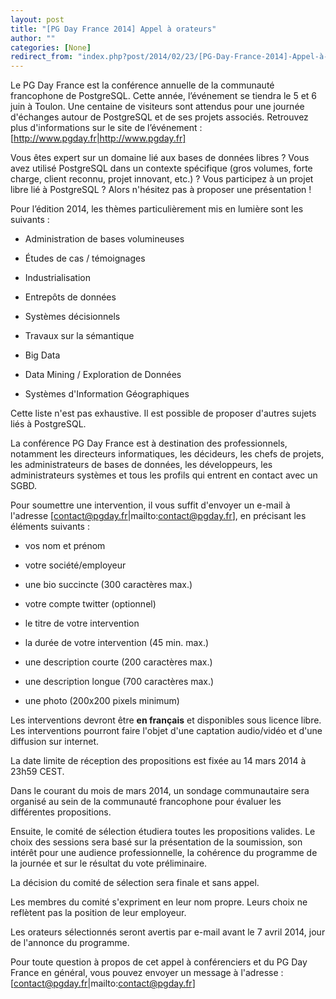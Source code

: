 ```yaml
---
layout: post
title: "[PG Day France 2014] Appel à orateurs"
author: ""
categories: [None]
redirect_from: "index.php?post/2014/02/23/[PG-Day-France-2014]-Appel-à-orateurs"
---
```





<!--more-->


Le PG Day France est la conférence annuelle de la communauté francophone de PostgreSQL. Cette année, l’événement se tiendra le 5 et 6 juin à Toulon. Une centaine de visiteurs sont attendus pour une journée d'échanges autour de PostgreSQL et de ses projets associés. Retrouvez plus d'informations sur le site de l’événement : [http://www.pgday.fr|http://www.pgday.fr]



Vous êtes expert sur un domaine lié aux bases de données libres ? Vous avez utilisé PostgreSQL dans un contexte spécifique (gros volumes, forte charge, client reconnu, projet innovant, etc.) ? Vous participez à un projet libre lié à PostgreSQL ? Alors n'hésitez pas à proposer une présentation !



Pour l’édition 2014, les thèmes particulièrement mis en lumière sont les suivants :



  * Administration de bases volumineuses

  * Études de cas / témoignages

  * Industrialisation 

  * Entrepôts de données

  * Systèmes décisionnels

  * Travaux sur la sémantique

  * Big Data

  * Data Mining / Exploration de Données

  * Systèmes d'Information Géographiques



Cette liste n'est pas exhaustive. Il est possible de proposer d'autres sujets liés à PostgreSQL.



La conférence PG Day France est à destination des professionnels, notamment les directeurs informatiques, les décideurs, les chefs de projets, les administrateurs de bases de données, les développeurs, les administrateurs systèmes et tous les profils qui entrent en contact avec un SGBD. 



Pour soumettre une intervention, il vous suffit d'envoyer un e-mail à l'adresse [contact@pgday.fr|mailto:contact@pgday.fr], en précisant les éléments suivants :



  * vos nom et prénom

  * votre société/employeur

  * une bio succincte (300 caractères max.)

  * votre compte twitter (optionnel)

  * le titre de votre intervention

  * la durée de votre intervention (45 min. max.)

  * une description courte (200 caractères max.)

  * une description longue (700 caractères max.)

  * une photo (200x200 pixels minimum)



Les interventions devront être __en français__ et disponibles sous licence libre. Les interventions pourront faire l'objet d'une captation audio/vidéo et d'une diffusion sur internet.



La date limite de réception des propositions est fixée au 14 mars 2014 à 23h59 CEST. 



Dans le courant du mois de mars 2014, un sondage communautaire sera organisé au sein de la communauté francophone pour évaluer les différentes propositions.



Ensuite, le comité de sélection étudiera toutes les propositions valides. Le choix des sessions sera basé sur la présentation de la soumission, son intérêt pour une audience professionnelle, la cohérence du programme de la journée et sur le résultat du vote préliminaire.

La décision du comité de sélection sera finale et sans appel. 



Les membres du comité s'expriment en leur nom propre. Leurs choix ne reflètent pas la position de leur employeur.



Les orateurs sélectionnés seront avertis par e-mail avant le 7 avril 2014, jour de l'annonce du programme.



Pour toute question à propos de cet appel à conférenciers et du PG Day France en général, vous pouvez envoyer un message à l'adresse : [contact@pgday.fr|mailto:contact@pgday.fr]